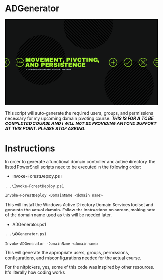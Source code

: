 # ADGenerator

![MayorSec](/images/Mayorsec.png)

This script will auto-generate the required users, groups, and permissions necessary for my upcoming domain pivoting course. ***THIS IS FOR A TO BE COMPLETED COURSE AND I WILL NOT BE PROVIDING ANYONE SUPPORT AT THIS POINT.  PLEASE STOP ASKING.***

# Instructions

In order to generate a functional domain controller and active directory, the listed PowerShell scripts need to be executed in the following order:
- Invoke-ForestDeploy.ps1

```. .\Invoke-ForestDeploy.ps1```

```Invoke-ForestDeploy -DomainName <domain name>```

This will install the Windows Active Directory Domain Services toolset and generate the actual domain.  Follow the instructions on screen, making note of the domain name used as this will be needed later.

- ADGenerator.ps1

```. .\ADGenerator.ps1```

```Invoke-ADGenerator -DomainName <domainname>```

This will generate the appropriate users, groups, permissions, configurations, and misconfigurations needed for the actual course.  


For the nitpickers, yes, some of this code was inspired by other resources.  It's literally how coding works.
